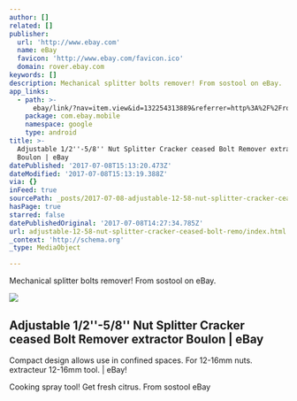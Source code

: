 ```yaml
---
author: []
related: []
publisher:
  url: 'http://www.ebay.com'
  name: eBay
  favicon: 'http://www.ebay.com/favicon.ico'
  domain: rover.ebay.com
keywords: []
description: Mechanical splitter bolts remover! From sostool on eBay.
app_links:
  - path: >-
      ebay/link/?nav=item.view&id=132254313889&referrer=http%3A%2F%2Frover.ebay.com%2Froverns%2F1%2F711-13271-9788-0%3Fmpcl%3Dhttp%253A%252F%252Fwww.ebay.com%252Fitm%252FAdjustable-1-2-5-8-Nut-Splitter-Cracker-ceased-Bolt-Remover-extractor-Boulon-%252F132254313889
    package: com.ebay.mobile
    namespace: google
    type: android
title: >-
  Adjustable 1/2''-5/8'' Nut Splitter Cracker ceased Bolt Remover extractor
  Boulon | eBay
datePublished: '2017-07-08T15:13:20.473Z'
dateModified: '2017-07-08T15:13:19.388Z'
via: {}
inFeed: true
sourcePath: _posts/2017-07-08-adjustable-12-58-nut-splitter-cracker-ceased-bolt-remo.md
hasPage: true
starred: false
datePublishedOriginal: '2017-07-08T14:27:34.785Z'
url: adjustable-12-58-nut-splitter-cracker-ceased-bolt-remo/index.html
_context: 'http://schema.org'
_type: MediaObject

---
```

Mechanical splitter bolts remover! From sostool on eBay.

<article style=""><img src="https://s3-us-west-2.amazonaws.com/the-grid-img/p/260d578c2b986cf6ad4ab56fba248d802785426b.jpg" /><h1>Adjustable 1/2''-5/8'' Nut Splitter Cracker ceased Bolt Remover extractor Boulon | eBay</h1><p>Compact design allows use in confined spaces. For 12-16mm nuts. extracteur 12-16mm tool. | eBay!</p></article>

Cooking spray tool! Get fresh citrus. From sostool eBay